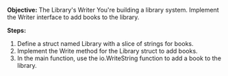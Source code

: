 **Objective:**
The Library's Writer
You're building a library system. Implement the Writer interface to add books to the library.

**Steps:**

1. Define a struct named Library with a slice of strings for books.
2. Implement the Write method for the Library struct to add books.
3. In the main function, use the io.WriteString function to add a book to the library.